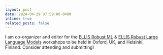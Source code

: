 ```yaml
---
layout: post
date: 2024-04-29 07:59:00-0400
inline: true
related_posts: false
---
```


I am co-organizer and editor for the [ELLIS Robust ML](https://sites.google.com/view/robustml2024/robust-ml-workshop?authuser=0) & [ELLIS Robust Large Language Models](https://sites.google.com/view/robustml2024/robust-llms-workshop?authuser=0) workshops to be held in Oxford, UK, and Helsinki, Finland. Consider attending and submitting!